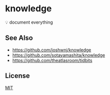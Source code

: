 # knowledge
💡 document everything

## See Also
- https://github.com/joshwnj/knowledge
- https://github.com/sotayamashita/knowledge
- https://github.com/theatlasroom/tidbits

## License
[MIT](https://tldrlegal.com/license/mit-license)

